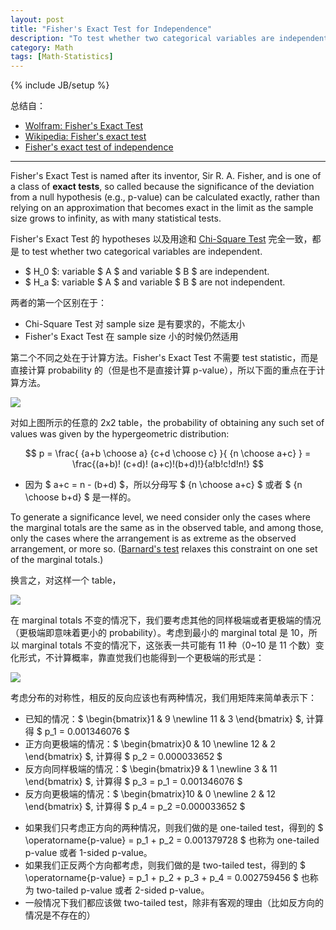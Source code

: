 ```yaml
---
layout: post
title: "Fisher's Exact Test for Independence"
description: "To test whether two categorical variables are independent"
category: Math
tags: [Math-Statistics]
---
```

{% include JB/setup %}

总结自：

- [Wolfram: Fisher's Exact Test](http://mathworld.wolfram.com/FishersExactTest.html)
- [Wikipedia: Fisher's exact test](http://en.wikipedia.org/wiki/Fisher's_exact_test)
- [Fisher's exact test of independence](http://www.biostathandbook.com/fishers.html)

[0-10-12-2]: https://farm2.staticflickr.com/1571/23293775923_5ed468fc54_o_d.png
[1-9-11-3]: https://farm6.staticflickr.com/5813/23920545795_cc4bbde856_o_d.png
[2x2_table]: https://farm2.staticflickr.com/1541/23624879070_5d208eeb61_o_d.png

-----

Fisher's Exact Test is named after its inventor, Sir R. A. Fisher, and is one of a class of **exact tests**, so called because the significance of the deviation from a null hypothesis (e.g., p-value) can be calculated exactly, rather than relying on an approximation that becomes exact in the limit as the sample size grows to infinity, as with many statistical tests.

Fisher's Exact Test 的 hypotheses 以及用途和 [Chi-Square Test](/math/2015/06/09/chi-square-test) 完全一致，都是 to test whether two categorical variables are independent.

- $ H_0 $: variable $ A $ and variable $ B $ are independent. 
- $ H_a $: variable $ A $ and variable $ B $ are not independent.

两者的第一个区别在于：

- Chi-Square Test 对 sample size 是有要求的，不能太小
- Fisher's Exact Test 在 sample size 小的时候仍然适用

第二个不同之处在于计算方法。Fisher's Exact Test 不需要 test statistic，而是直接计算 probability 的（但是也不是直接计算 p-value），所以下面的重点在于计算方法。

![][2x2_table]

对如上图所示的任意的 2x2 table，the probability of obtaining any such set of values was given by the hypergeometric distribution:

$$
p = \frac{ {a+b \choose a} {c+d \choose c} }{ {n \choose a+c} } = \frac{(a+b)! (c+d)! (a+c)!(b+d)!}{a!b!c!d!n!}
$$

- 因为 $ a+c = n - (b+d) $，所以分母写 $ {n \choose a+c} $ 或者 $ {n \choose b+d} $ 是一样的。

To generate a significance level, we need consider only the cases where the marginal totals are the same as in the observed table, and among those, only the cases where the arrangement is as extreme as the observed arrangement, or more so. ([Barnard's test](http://en.wikipedia.org/wiki/Barnard%27s_test) relaxes this constraint on one set of the marginal totals.)

换言之，对这样一个 table，

![][1-9-11-3]

在 marginal totals 不变的情况下，我们要考虑其他的同样极端或者更极端的情况（更极端即意味着更小的 probability）。考虑到最小的 marginal total 是 10，所以 marginal totals 不变的情况下，这张表一共可能有 11 种（0~10 是 11 个数）变化形式，不计算概率，靠直觉我们也能得到一个更极端的形式是：

![][0-10-12-2]

考虑分布的对称性，相反的反向应该也有两种情况，我们用矩阵来简单表示下：

- 已知的情况：$ \begin{bmatrix}1 & 9 \newline 11 & 3 \end{bmatrix} $, 计算得 $ p_1 = 0.001346076 $
- 正方向更极端的情况：$ \begin{bmatrix}0 & 10 \newline 12 & 2 \end{bmatrix} $, 计算得 $ p_2 = 0.000033652 $ 
- 反方向同样极端的情况：$ \begin{bmatrix}9 & 1 \newline 3 & 11 \end{bmatrix} $, 计算得 $ p_3 = p_1 = 0.001346076 $
- 反方向更极端的情况：$ \begin{bmatrix}10 & 0 \newline 2 & 12 \end{bmatrix} $, 计算得 $ p_4 = p_2 =0.000033652 $ 

<!-- -->

- 如果我们只考虑正方向的两种情况，则我们做的是 one-tailed test，得到的 $ \operatorname{p-value} = p_1 + p_2 = 0.001379728 $ 也称为 one-tailed p-value 或者 1-sided p-value。
- 如果我们正反两个方向都考虑，则我们做的是 two-tailed test，得到的 $ \operatorname{p-value} = p_1 + p_2 + p_3 + p_4 = 0.002759456 $ 也称为 two-tailed p-value 或者 2-sided p-value。
- 一般情况下我们都应该做 two-tailed test，除非有客观的理由（比如反方向的情况是不存在的）